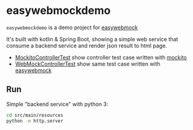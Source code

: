 # easywebmockdemo

`easywebmockdemo` is a demo project for [easywebmock](https://github.com/Wuvist/easywebmock/)

It's built with kotlin & Spring Boot, showing a simple web service that consume a backend service and render json result to html page.

* [MockitoControllerTest](src/test/kotlin/com/blogwind/easywebmockdemo/MockitoControllerTest.kt) show controller test case written with [mockito](https://site.mockito.org/)
* [WebMockControllerTest](src/test/kotlin/com/blogwind/easywebmockdemo/WebMockControllerTest.kt) show same test case written with [easywebmock](https://github.com/Wuvist/easywebmock/) 

## Run

Simple "backend service" with python 3:

```bash
cd src/main/resources
python -m http.server
```